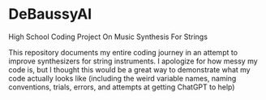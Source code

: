 # DeBaussyAI
High School Coding Project On Music Synthesis For Strings

This repository documents my entire coding journey in an attempt to improve synthesizers for string instruments. I apologize for how messy my code is, but I thought this would be a great way to demonstrate what my code actually looks like (including the weird variable names, naming conventions, trials, errors, and attempts at getting ChatGPT to help)
